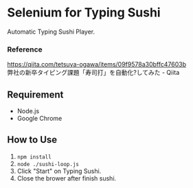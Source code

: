# Selenium for Typing Sushi

Automatic Typing Sushi Player.

### Reference
https://qiita.com/tetsuya-ogawa/items/09f9578a30bffc47603b  
弊社の新卒タイピング課題「寿司打」を自動化?してみた - Qiita

## Requirement
- Node.js
- Google Chrome

## How to Use
1. `npm install`
2. `node ./sushi-loop.js`
3. Click "Start" on Typing Sushi.
4. Close the brower after finish sushi.

